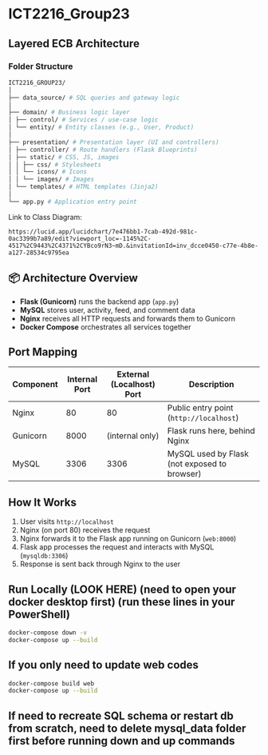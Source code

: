 # ICT2216_Group23

## Layered ECB Architecture

### Folder Structure
```bash
ICT2216_GROUP23/
│
├── data_source/ # SQL queries and gateway logic
│
├── domain/ # Business logic layer
│ ├── control/ # Services / use-case logic
│ └── entity/ # Entity classes (e.g., User, Product)
│
├── presentation/ # Presentation layer (UI and controllers)
│ ├── controller/ # Route handlers (Flask Blueprints)
│ ├── static/ # CSS, JS, images
│ │ ├── css/ # Stylesheets
│ │ └── icons/ # Icons
│ │ └── images/ # Images 
│ └── templates/ # HTML templates (Jinja2)
│
└── app.py # Application entry point
```
Link to Class Diagram:

    https://lucid.app/lucidchart/7e476bb1-7cab-492d-981c-0ac3399b7a89/edit?viewport_loc=-1145%2C-4517%2C9443%2C4371%2CYBco9rN3~mD.&invitationId=inv_dcce0450-c77e-4b8e-a127-28534c9795ea

## 📦 Architecture Overview

- **Flask (Gunicorn)** runs the backend app (`app.py`)
- **MySQL** stores user, activity, feed, and comment data
- **Nginx** receives all HTTP requests and forwards them to Gunicorn
- **Docker Compose** orchestrates all services together

## Port Mapping

| Component | Internal Port | External (Localhost) Port | Description                         |
|-----------|---------------|----------------------------|-------------------------------------|
| Nginx     | 80            | 80                         | Public entry point (`http://localhost`) |
| Gunicorn  | 8000          | (internal only)            | Flask runs here, behind Nginx       |
| MySQL     | 3306          | 3306                       | MySQL used by Flask (not exposed to browser) |

## How It Works

1. User visits `http://localhost`
2. Nginx (on port 80) receives the request
3. Nginx forwards it to the Flask app running on Gunicorn (`web:8000`)
4. Flask app processes the request and interacts with MySQL (`mysqldb:3306`)
5. Response is sent back through Nginx to the user

## Run Locally (LOOK HERE) (need to open your docker desktop first) (run these lines in your PowerShell)

```bash
docker-compose down -v
docker-compose up --build
```
## If you only need to update web codes

```bash
docker-compose build web
docker-compose up --build
```

## If need to recreate SQL schema or restart db from scratch, need to delete mysql_data folder first before running down and up commands
